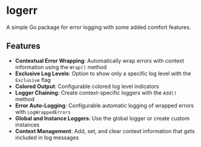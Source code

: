 # logerr

A simple Go package for error logging with some added comfort features.

## Features

- **Contextual Error Wrapping**: Automatically wrap errors with context information using the `Wrap()` method
- **Exclusive Log Levels**: Option to show only a specific log level with the `Exclusive` flag
- **Colored Output**: Configurable colored log level indicators
- **Logger Chaining**: Create context-specific loggers with the `Add()` method
- **Error Auto-Logging**: Configurable automatic logging of wrapped errors with `LogWrappedErrors`
- **Global and Instance Loggers**: Use the global logger or create custom instances
- **Context Management**: Add, set, and clear context information that gets included in log messages

